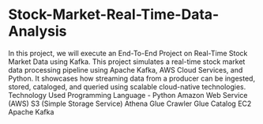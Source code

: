 # Stock-Market-Real-Time-Data-Analysis
In this project, we will execute an End-To-End Project on Real-Time Stock Market Data using Kafka.
This project simulates a real-time stock market data processing pipeline using Apache Kafka, AWS Cloud Services, and Python. It showcases how streaming data from a producer can be ingested, stored, cataloged, and queried using scalable cloud-native technologies.
Technology Used
Programming Language - Python
Amazon Web Service (AWS)
S3 (Simple Storage Service)
Athena
Glue Crawler
Glue Catalog
EC2
Apache Kafka
